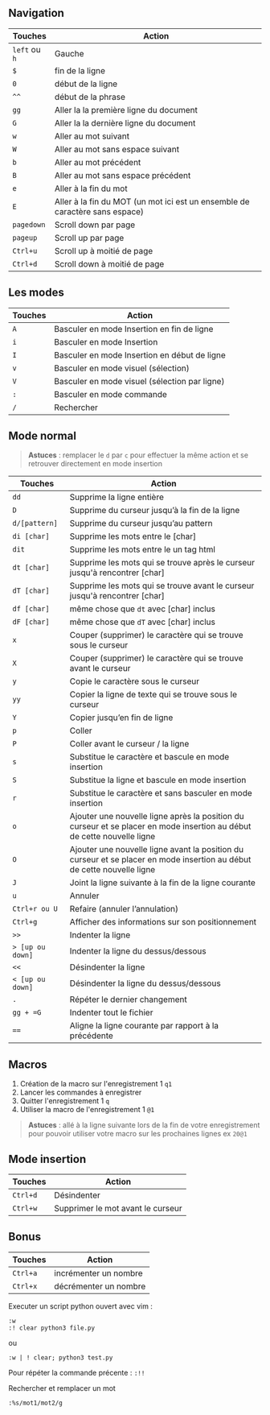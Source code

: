 ## Navigation

| Touches  | Action  |
|----------|---------|
|`left` ou `h`| Gauche|
|`$` | fin de la ligne|
|`0`|  début de la ligne|
|`^^`| début de la phrase |
|`gg`|	Aller la la première ligne du document|
|`G`| Aller la la dernière ligne du document|
|`w`| Aller au mot suivant|
|`W`| Aller au mot sans espace suivant|
|`b`| Aller au mot précédent|
|`B`| Aller au mot sans espace précédent|
|`e`| Aller à la fin du mot|
|`E`| Aller à la fin du MOT (un mot ici est un ensemble de caractère sans espace)|
|`pagedown`| Scroll down par page|
|`pageup` | Scroll up par page|
|`Ctrl+u` |Scroll up à moitié de page|
|`Ctrl+d` |Scroll down à moitié de page|

## Les modes

| Touches  | Action  |
|----------|---------|
| `A` | Basculer en mode Insertion en fin de ligne|
| `i` | Basculer en mode Insertion|
| `I` | Basculer en mode Insertion en début de ligne|
| `v` | Basculer en mode visuel (sélection)|
| `V` | Basculer en mode visuel (sélection par ligne)|
| `:` | Basculer en mode commande |
| `/` |	Rechercher |


## Mode normal

> **Astuces** : remplacer le `d` par `c` pour effectuer la même action et se retrouver directement en mode insertion

| Touches  | Action  |
|----------|---------|
| `dd` | Supprime la ligne entière |
| `D` |	Supprime du curseur jusqu’à la fin de la ligne |
| `d/[pattern]` |	Supprime du curseur  jusqu’au pattern |
| `di [char]` | Supprime les mots entre le [char] |
| `dit` | Supprime les mots entre le un tag html |
| `dt [char]` | Supprime les mots qui se trouve après le curseur jusqu'à rencontrer [char] |
| `dT [char]` | Supprime les mots qui se trouve avant le curseur jusqu'à rencontrer [char] |
| `df [char]` | même chose que `dt` avec [char] inclus |
| `dF [char]` | même chose que `dT` avec [char] inclus |
| `x` |	Couper (supprimer) le caractère qui se trouve sous le curseur |
| `X` |	Couper (supprimer) le caractère qui se trouve avant le curseur |
| `y` |	Copie le caractère sous le curseur |
| `yy` | Copier la ligne de texte qui se trouve sous le curseur|
| `Y` |	Copier jusqu’en fin de ligne |
| `p` |	Coller |
| `P` |	Coller avant le curseur / la ligne |
| `s` |	Substitue le caractère et bascule en mode insertion |
| `S` |	Substitue la ligne et bascule en mode insertion |
| `r` |	Substitue le caractère et sans basculer en mode insertion |
| `o` |	Ajouter une nouvelle ligne après la position du curseur et se placer en mode insertion au début de cette nouvelle ligne |
| `O` |	Ajouter une nouvelle ligne avant la position du curseur et se placer en mode insertion au début de cette nouvelle ligne |
| `J` |	Joint la ligne suivante à la fin de la ligne courante |
| `u` |	Annuler |
| `Ctrl+r ou U` | Refaire (annuler l’annulation) |
| `Ctrl+g` | Afficher des informations sur son positionnement |
| `>>` |	Indenter la ligne| 
| `> [up ou down]` | Indenter la ligne du dessus/dessous |
| `<<` |	Désindenter la ligne| 
| `< [up ou down]` | Désindenter la ligne du dessus/dessous |
| `.` |	Répéter le dernier changement| 
| `gg + =G` | Indenter tout le fichier |
| `==` | Aligne la ligne courante par rapport à la précédente|  

## Macros

1. Création de la macro sur l'enregistrement 1 `q1`
2. Lancer les commandes à enregistrer
3. Quitter l'enregistrement 1 `q`
4. Utiliser la macro de l'enregistrement 1 `@1`

> **Astuces** : allé à la ligne suivante lors de la fin de votre enregistrement pour pouvoir utiliser votre macro sur les prochaines lignes ex `20@1`

## Mode insertion


| Touches  | Action  |
|----------|---------|
| `Ctrl+d` | Désindenter |
| `Ctrl+w` |Supprimer le mot avant le curseur|

## Bonus

| Touches  | Action  |
|----------|---------|
| `Ctrl+a` | incrémenter un nombre |
| `Ctrl+x` | décrémenter un nombre |

Executer un script python ouvert avec vim :

```
:w
:! clear python3 file.py
```

ou

```
:w | ! clear; python3 test.py
```


Pour répéter la commande précente : `:!!`

Rechercher et remplacer un mot 

```shell
:%s/mot1/mot2/g
```
